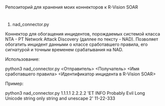 Репозиторий для хранения моих коннекторов к R-Vision SOAR 
#
1. nad_connector.py 

Коннектор для обогащения инцидентов, порождаемых системой класса NTA - PT Network Attack Discovery (даллее по тексту - NAD).
Позволяет обогатить инцидент данными о классе сработавшего правила, его сигнатурой и точным временем срабатывания на NAD.

Использование:

python3 nad_connector.py <Отправитель> <Получатель> <Имя сработавшего правила> <Идентификатор инцидента в R-Vision SOAR>

Пример:

python3 nad_connector.py 1.1.1.1 2.2.2.2 'ET INFO Probably Evil Long Unicode string only string and unescape 2' 11-22-333
#
